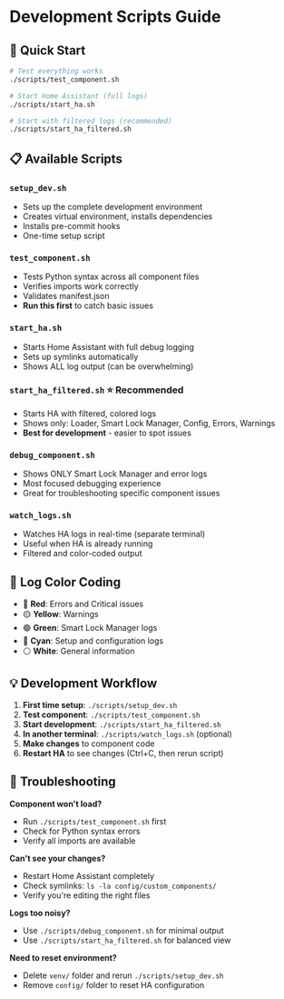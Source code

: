 # Development Scripts Guide

## 🚀 Quick Start

```bash
# Test everything works
./scripts/test_component.sh

# Start Home Assistant (full logs)
./scripts/start_ha.sh

# Start with filtered logs (recommended)
./scripts/start_ha_filtered.sh
```

## 📋 Available Scripts

### `setup_dev.sh`
- Sets up the complete development environment
- Creates virtual environment, installs dependencies
- Installs pre-commit hooks
- One-time setup script

### `test_component.sh` 
- Tests Python syntax across all component files
- Verifies imports work correctly
- Validates manifest.json
- **Run this first** to catch basic issues

### `start_ha.sh`
- Starts Home Assistant with full debug logging
- Sets up symlinks automatically  
- Shows ALL log output (can be overwhelming)

### `start_ha_filtered.sh` ⭐ **Recommended**
- Starts HA with filtered, colored logs
- Shows only: Loader, Smart Lock Manager, Config, Errors, Warnings
- **Best for development** - easier to spot issues

### `debug_component.sh`
- Shows ONLY Smart Lock Manager and error logs
- Most focused debugging experience
- Great for troubleshooting specific component issues

### `watch_logs.sh`
- Watches HA logs in real-time (separate terminal)
- Useful when HA is already running
- Filtered and color-coded output

## 🎨 Log Color Coding

- 🔴 **Red**: Errors and Critical issues
- 🟡 **Yellow**: Warnings
- 🟢 **Green**: Smart Lock Manager logs
- 🔵 **Cyan**: Setup and configuration logs
- ⚪ **White**: General information

## 💡 Development Workflow

1. **First time setup**: `./scripts/setup_dev.sh`
2. **Test component**: `./scripts/test_component.sh` 
3. **Start development**: `./scripts/start_ha_filtered.sh`
4. **In another terminal**: `./scripts/watch_logs.sh` (optional)
5. **Make changes** to component code
6. **Restart HA** to see changes (Ctrl+C, then rerun script)

## 🐛 Troubleshooting

**Component won't load?**
- Run `./scripts/test_component.sh` first
- Check for Python syntax errors
- Verify all imports are available

**Can't see your changes?**
- Restart Home Assistant completely
- Check symlinks: `ls -la config/custom_components/`
- Verify you're editing the right files

**Logs too noisy?**
- Use `./scripts/debug_component.sh` for minimal output
- Use `./scripts/start_ha_filtered.sh` for balanced view

**Need to reset environment?**
- Delete `venv/` folder and rerun `./scripts/setup_dev.sh`
- Remove `config/` folder to reset HA configuration